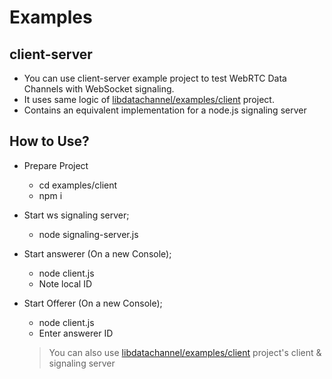 # Examples

## client-server
 * You can use client-server example project to test WebRTC Data Channels with WebSocket signaling.
 * It uses same logic of [libdatachannel/examples/client](https://github.com/paullouisageneau/libdatachannel/tree/master/examples) project.
 * Contains an equivalent implementation for a node.js signaling server

## How to Use?
* Prepare Project
  * cd examples/client
  * npm i
* Start ws signaling server;
  * node signaling-server.js
* Start answerer (On a new Console);
  * node client.js
  * Note local ID
* Start Offerer (On a new Console);
  * node client.js
  * Enter answerer ID

  > You can also use [libdatachannel/examples/client](https://github.com/paullouisageneau/libdatachannel/tree/master/examples) project's client & signaling server